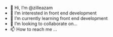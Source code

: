 - 👋 Hi, I’m @zilleazam
- 👀 I’m interested in front end development
- 🌱 I’m currently learning  front end development
- 💞️ I’m looking to collaborate on...
- 📫 How to reach me ...

<!---
zilleazam/zilleazam is a ✨ special ✨ repository because its `README.md` (this file) appears on your GitHub profile.
You can click the Preview link to take a look at your changes.
--->
